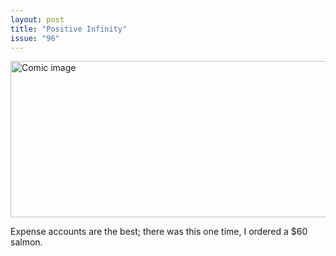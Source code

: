 ```yaml
---
layout: post
title: "Positive Infinity"
issue: "96"
---
```

<img src="{{ site.url }}/comics/96.png" title="What do you mean I can't buy out the company with my expense account!?" alt="Comic image" width="780px" height="250px"/>

Expense accounts are the best; there was this one time, I ordered a $60 salmon.